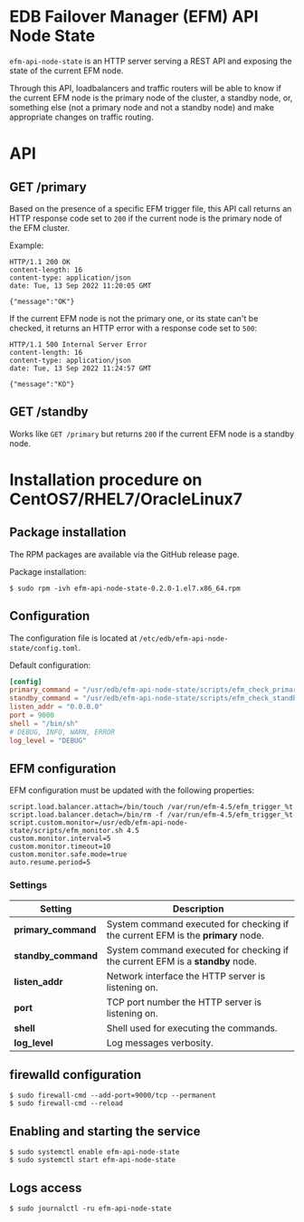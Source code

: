 # EDB Failover Manager (EFM) API Node State

`efm-api-node-state` is an HTTP server serving a REST API and exposing the
state of the current EFM node.

Through this API, loadbalancers and traffic routers will be able to know if the
current EFM node is the primary node of the cluster, a standby node, or,
something else (not a primary node and not a standby node) and make appropriate
changes on traffic routing.

# API

## GET /primary

Based on the presence of a specific EFM trigger file, this API call returns
an HTTP response code set to `200` if the current node is the primary node of
the EFM cluster.

Example:
```http
HTTP/1.1 200 OK
content-length: 16
content-type: application/json
date: Tue, 13 Sep 2022 11:20:05 GMT

{"message":"OK"}
```

If the current EFM node is not the primary one, or its state can't be checked,
it returns an HTTP error with a response code set to `500`:
```http
HTTP/1.1 500 Internal Server Error
content-length: 16
content-type: application/json
date: Tue, 13 Sep 2022 11:24:57 GMT

{"message":"KO"}
```

## GET /standby

Works like `GET /primary` but returns `200` if the current EFM node is a
standby node.

# Installation procedure on CentOS7/RHEL7/OracleLinux7

## Package installation

The RPM packages are available via the GitHub release page.

Package installation:
```shell
$ sudo rpm -ivh efm-api-node-state-0.2.0-1.el7.x86_64.rpm
```

## Configuration

The configuration file is located at `/etc/edb/efm-api-node-state/config.toml`.

Default configuration:
```toml
[config]
primary_command = "/usr/edb/efm-api-node-state/scripts/efm_check_primary.sh 4.5 main"
standby_command = "/usr/edb/efm-api-node-state/scripts/efm_check_standby.sh 4.5 main"
listen_addr = "0.0.0.0"
port = 9000
shell = "/bin/sh"
# DEBUG, INFO, WARN, ERROR
log_level = "DEBUG"
```

## EFM configuration

EFM configuration must be updated with the following properties:
```
script.load.balancer.attach=/bin/touch /var/run/efm-4.5/efm_trigger_%t
script.load.balancer.detach=/bin/rm -f /var/run/efm-4.5/efm_trigger_%t
script.custom.monitor=/usr/edb/efm-api-node-state/scripts/efm_monitor.sh 4.5
custom.monitor.interval=5
custom.monitor.timeout=10
custom.monitor.safe.mode=true
auto.resume.period=5
```

### Settings

| Setting             | Description                                                                      |
| ------------------- | -------------------------------------------------------------------------------- |
| **primary_command** | System command executed for checking if the current EFM is the **primary** node. |
| **standby_command** | System command executed for checking if the current EFM is a **standby** node.   |
| **listen_addr**     | Network interface the HTTP server is listening on.                               |
| **port**            | TCP port number the HTTP server is listening on.                                 |
| **shell**           | Shell used for executing the commands.                                           |
| **log_level**       | Log messages verbosity.                                                          |

## firewalld configuration

```shell
$ sudo firewall-cmd --add-port=9000/tcp --permanent
$ sudo firewall-cmd --reload
```

## Enabling and starting the service

```shell
$ sudo systemctl enable efm-api-node-state
$ sudo systemctl start efm-api-node-state
```

## Logs access

```shell
$ sudo journalctl -ru efm-api-node-state
```
